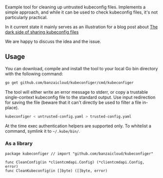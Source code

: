 Example tool for cleaning up untrusted kubeconfig files.
Implements a simple approach, and while it can be used to check kubeconfig files, it's not particularly practical.

In it current state it mainly serves as an illustration for a blog post about [The dark side of sharing kubeconfig files](https://banzaicloud.com/blog/kubeconfig-security/)

We are happy to discuss the idea and the issue.

## Usage

You can download, compile and install the tool to your local Go bin directory with the following command:

```bash
go get github.com/banzaicloud/kubeconfiger/cmd/kubeconfiger
```

The tool will either write an error message to stderr, or copy a trustable single-context kubeconfig file to the standard output.
Use input redirection for saving the file (beware that it can't directly be used to filter a file in-place).

```bash
kubeconfiger < untrusted-config.yaml > trusted-config.yaml
```

At the time exec authentication helpers are supported only.
To whitelist a command, symlink it to `~/.kube/bin/`.

### As a library

```
package kubeconfiger // import "github.com/banzaicloud/kubeconfiger"

func CleanConfig(in *clientcmdapi.Config) (*clientcmdapi.Config, error)
func CleanKubeconfig(in []byte) ([]byte, error)
```
